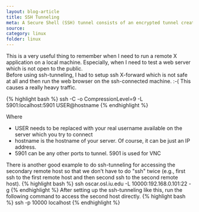 ```yaml
---
layout: blog-article
title: SSH Tunneling
meta: A Secure Shell (SSH) tunnel consists of an encrypted tunnel created through an SSH protocol connection. Users may set up SSH tunnels to transfer unencrypted traffic over a network through an encrypted channel.
source:
category: linux
folder: linux
---
```


This is a very useful thing to remember when I need to run a remote X application on a local machine.
Especially, when I need to test a web server which is not open to the public. \
Before using ssh-tunneling, I had to setup ssh X-forward which is not safe at all and then run the web browser on the ssh-connected machine. :-( This causes a really heavy traffic.

{% highlight bash %}
ssh -C -o CompressionLevel=9 -L 5901:localhost:5901 USER@hostname
{% endhighlight %}

Where
  * USER needs to be replaced with your real username available on the server which you try to connect
  * hostname is the hostname of your server. Of course, it can be just an IP address.
  * 5901 can be any other ports to tunnel. 5901 is used for VNC 

There is another good example to do ssh-tunneling for accessing the secondary remote host so that we don't have to do "ssh" twice (e.g., first ssh to the first remote host and then second ssh to the second remote host).
{% highlight bash %}
ssh oscar.osl.iu.edu -L 10000:192.168.0.101:22 -g
{% endhighlight %}
After setting up the ssh-tunneling like this, run the following command to access the second host directly.
{% highlight bash %}
ssh -p 10000 localhost
{% endhighlight %}

